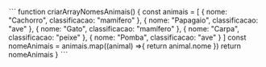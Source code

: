 ˋˋˋ
function criarArrayNomesAnimais() {
  const animais = [
    { nome: "Cachorro", classificacao: "mamífero" },
    { nome: "Papagaio", classificacao: "ave" },
    { nome: "Gato", classificacao: "mamífero" },
    { nome: "Carpa", classificacao: "peixe" },
    { nome: "Pomba", classificacao: "ave" }
  ]
const nomeAnimais = animais.map((animal) =>{
return animal.nome
})
return nomeAnimais
}
ˋˋˋ